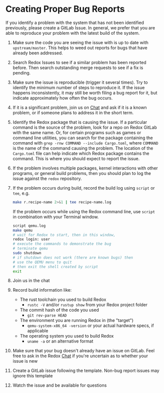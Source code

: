 # Creating Proper Bug Reports

If you identify a problem with the system that has not been identified previously, please create a GitLab Issue. In general, we prefer that you are able to reproduce your problem with the latest build of the system. 

1. Make sure the code you are seeing the issue with is up to date with `upstream/master`. This helps to weed out reports for bugs that have already been addressed.

2. Search Redox Issues to see if a similar problem has been reported before. Then search outstanding merge requests to see if a fix is pending.

3. Make sure the issue is reproducible (trigger it several times). Try to identify the minimum number of steps to reproduce it. If the issue happens inconsistently, it may still be worth filing a bug report for it, but indicate approximately how often the bug occurs.

4. If it is a significant problem, join us on [Chat](./ch13-01-chat.md) and ask if it is a known problem, or if someone plans to address it in the short term.

5. Identify the Redox package that is causing the issue. If a particular command is the source of the problem, look for a repo on Redox GitLab with the same name. Or, for certain programs such as games or command line utilities, you can search for the package containing the command with `grep -rnw COMMAND --include Cargo.toml`, where `COMMAND` is the name of the command causing the problem. The location of the `Cargo.toml` file can help indicate which Redox package contains the command. This is where you should expect to report the issue.

6. If the problem involves multiple packages, kernel interactions with other programs, or general build problems, then you should plan to log the issue against the `redox` repository.

7. If the problem occurs during build, record the build log using `script` or `tee`, e.g.
    ```sh
    make r.recipe-name 2>&1 | tee recipe-name.log
    ```
    If the problem occurs while using the Redox command line, use `script` in combination with your Terminal window.
    ```sh
    script qemu.log
    make qemu
    # wait for Redox to start, then in this window,
    redox login: user
    # execute the commands to demonstrate the bug
    # terminate qemu
    sudo shutdown
    # if shutdown does not work (there are known bugs) then
    # use the QEMU menu to quit
    # then exit the shell created by script
    exit
    ```

8. Join us in the chat 

9. Record build information like:
     - The rust toolchain you used to build Redox
       - `rustc -V` and/or `rustup show` from your Redox project folder
     - The commit hash of the code you used
       - `git rev-parse HEAD`
     - The environment you are running Redox in (the "target")
       - `qemu-system-x86_64 -version` or your actual hardware specs, if applicable
     - The operating system you used to build Redox
       - `uname -a` or an alternative format

10. Make sure that your bug doesn't already have an issue on GitLab. Feel free to ask in the Redox [Chat](./ch13-01-chat.md) if you're uncertain as to whether your issue is new

11. Create a GitLab issue following the template. Non-bug report issues may ignore this template

12. Watch the issue and be available for questions
